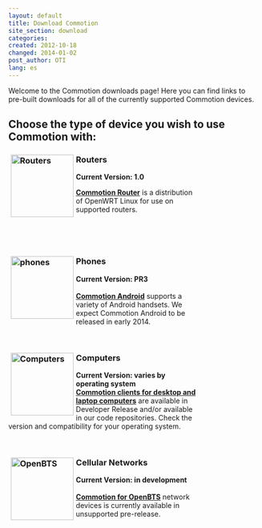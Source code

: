 ```yaml
---
layout: default
title: Download Commotion
site_section: download
categories: 
created: 2012-10-18
changed: 2014-01-02
post_author: OTI
lang: es
---
```

  <p>Welcome to the Commotion downloads page! Here you can find links to pre-built downloads for all of the currently supported Commotion devices.</p>

<h2>Choose the type of device you wish to use Commotion with:</h2>

<div style="width:75%;">
<h3><a href="/download/routers" name="Routers" title="Routers"><img alt="Routers" src="/files/router3.png" style="margin-left: 0.3em; margin-right: 0.3em; float: left; height: 125px; width: 125px;" /></a>Routers</h3>

<p><strong>Current Version: 1.0</strong></p>

<p><strong><a href="/download/routers">Commotion Router</a></strong> is a distribution of OpenWRT Linux for use on supported routers.</p>

<p>&nbsp;</p>

<p>&nbsp;</p>
</div>

<div style="width:75%;">
<h3><a href="/download/android" name="Phones" title="Phones"><img alt="phones" src="/files/cellPhone3.png" style="margin-left: 0.3em; margin-right: 0.3em; height: 125px; width: 125px; float: left;" /></a>Phones</h3>

<p><strong>Current Version: PR3</strong><br />
<br />
<strong><a href="/download/android">Commotion Android</a></strong> supports a variety of Android handsets. We expect Commotion Android to be released in early 2014.</p>

<p>&nbsp;</p>
</div>

<div style="width:75%;">
<h3><a href="/download/computers" name="Computers" title="Computers"><img alt="Computers" src="/files/laptop3.png" style="margin-left: 0.3em; margin-right: 0.3em; height: 125px; width: 125px; float: left;" /></a>Computers</h3>

<p><strong>Current Version: varies by operating system</strong><br />
<strong><a href="/download/computers">Commotion clients for desktop and laptop computers</a></strong> are available in Developer Release and/or available in our code repositories. Check the version and compatibility for your operating system.</p>

<p>&nbsp;</p>
</div>

<div style="width:75%;">
<h3><a href="/download/openbts" name="OpenBTS" title="OpenBTS"><img alt="OpenBTS" src="/files/cellTower3.png" style="margin-left: 0.3em; margin-right: 0.3em; height: 125px; width: 125px; float: left;" /></a>Cellular Networks</h3>

<p><strong>Current Version: in development</strong><br />
<br />
<strong><a href="/download/openbts">Commotion for OpenBTS</a></strong> network devices is currently available in unsupported pre-release.</p>
</div>

<p>&nbsp;</p>
 

